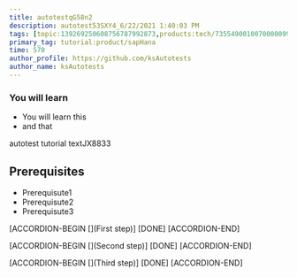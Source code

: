 ```yaml
---
title: autotestqG58n2
description: autotest53SXY4_6/22/2021 1:40:03 PM
tags: [topic:139269250608756787992873,products:tech/73554900100700000996,tutorial:experience/advanced]
primary_tag: tutorial:product/sapHana
time: 570
author_profile: https://github.com/ksAutotests
author_name: ksAutotests
---
```

### You will learn
- You will learn this
- and that

autotest tutorial textJX8833

## Prerequisites
- Prerequisute1
- Prerequisute2
- Prerequisute3

[ACCORDION-BEGIN [](First step)]
[DONE]
[ACCORDION-END]

[ACCORDION-BEGIN [](Second step)]
[DONE]
[ACCORDION-END]

[ACCORDION-BEGIN [](Third step)]
[DONE]
[ACCORDION-END]

